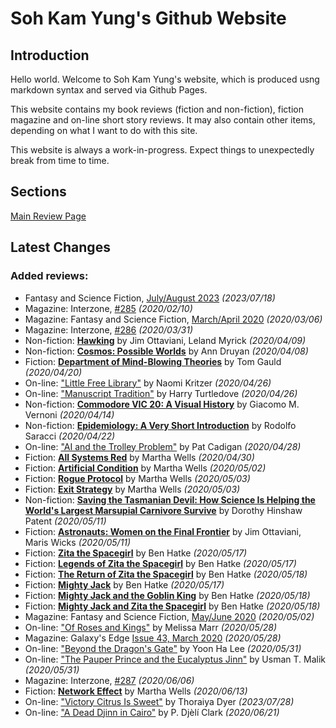 # Soh Kam Yung's Github Website

## Introduction

Hello world. Welcome to Soh Kam Yung's website, which is produced usng markdown syntax and served via Github Pages.

This website contains my book reviews (fiction and non-fiction), fiction magazine and on-line short story reviews. It may also contain other items, depending on what I want to do with this site.

This website is always a work-in-progress. Expect things to unexpectedly break from time to time.

## Sections

[Main Review Page](reviews/README.md)

## Latest Changes

### Added reviews:
- Fantasy and Science Fiction, [July/August 2023](reviews/magazines/FantasyAndScienceFiction/20230718-FSF202307.md) *(2023/07/18)*
- Magazine: Interzone, [#285](reviews/magazines/Interzone/20200210-Interzone285.md) *(2020/02/10)*
- Magazine: Fantasy and Science Fiction, [March/April 2020](reviews/magazines/FantasyAndScienceFiction/20200306-FSF202003.md) *(2020/03/06)*
- Magazine: Interzone, [#286](reviews/magazines/Interzone/20200331-Interzone286.md) *(2020/03/31)*
- Non-fiction: [**Hawking**](reviews/nonfiction/2020/20200409-Hawking.md) by Jim Ottaviani, Leland Myrick *(2020/04/09)*
- Non-fiction: [**Cosmos: Possible Worlds**](reviews/nonfiction/2020/20200408-CosmosPossibleWorlds.md) by Ann Druyan *(2020/04/08)*
- Fiction: [**Department of Mind-Blowing Theories**](reviews/fiction/2020/20200420-DepartmentMindBlowingTheories.md) by Tom Gauld *(2020/04/20)*
- On-line: ["Little Free Library"](reviews/online/2020/20200426-LittleFreeLibrary.md) by Naomi Kritzer *(2020/04/26)*
- On-line: ["Manuscript Tradition"](reviews/online/2020/20200426-ManuscriptTradition.md) by Harry Turtledove *(2020/04/26)*
- Non-fiction: [**Commodore VIC 20: A Visual History**](reviews/nonfiction/2020/20200414-CommodoreVic20VisualHistory.md) by Giacomo M. Vernoni *(2020/04/14)*
- Non-fiction: [**Epidemiology: A Very Short Introduction**](reviews/nonfiction/2020/20200422-EpidemiologyVeryShortIntroduction.md) by Rodolfo Saracci *(2020/04/22)*
- On-line: ["AI and the Trolley Problem"](reviews/online/2020/20200428-AITrolleyProblem.md) by Pat Cadigan *(2020/04/28)*
- Fiction: [**All Systems Red**](reviews/fiction/2020/20200430-AllSystemsRed.md) by Martha Wells *(2020/04/30)*
- Fiction: [**Artificial Condition**](reviews/fiction/2020/20200502-ArtificialCondition.md) by Martha Wells *(2020/05/02)*
- Fiction: [**Rogue Protocol**](reviews/fiction/2020/20200503-RogueProtocol.md) by Martha Wells *(2020/05/03)*
- Fiction: [**Exit Strategy**](reviews/fiction/2020/20200503-ExitStrategy.md) by Martha Wells *(2020/05/03)*
- Non-fiction: [**Saving the Tasmanian Devil: How Science Is Helping the World's Largest Marsupial Carnivore Survive**](reviews/nonfiction/2020/20200511-SavingTasmanianDevil.md) by Dorothy Hinshaw Patent *(2020/05/11)*
- Fiction: [**Astronauts: Women on the Final Frontier**](reviews/fiction/2020/20200511-AstronautsWomenFinalFrontier.md) by Jim Ottaviani, Maris Wicks *(2020/05/11)*
- Fiction: [**Zita the Spacegirl**](reviews/fiction/2020/20200517-ZitaSpaceGirl.md) by Ben Hatke *(2020/05/17)*
- Fiction: [**Legends of Zita the Spacegirl**](reviews/fiction/2020/20200517-LegendsZitaSpaceGirl.md) by Ben Hatke *(2020/05/17)*
- Fiction: [**The Return of Zita the Spacegirl**](reviews/fiction/2020/20200518-ReturnZitaSpacegirl.md) by Ben Hatke *(2020/05/18)*
- Fiction: [**Mighty Jack**](reviews/fiction/2020/20200517-MightyJack.md) by Ben Hatke *(2020/05/17)*
- Fiction: [**Mighty Jack and the Goblin King**](reviews/fiction/2020/20200518-MightyJackGoblinKing.md) by Ben Hatke *(2020/05/18)*
- Fiction: [**Mighty Jack and Zita the Spacegirl**](reviews/fiction/2020/20200518-MightyJackZitaSpacegirl.md) by Ben Hatke *(2020/05/18)*
- Magazine: Fantasy and Science Fiction, [May/June 2020](reviews/magazines/FantasyAndScienceFiction/20200502-FSF202005.md) *(2020/05/02)*
- On-line: ["Of Roses and Kings"](reviews/online/2020/20200528-OfRosesKings.md) by Melissa Marr *(2020/05/28)*
- Magazine: Galaxy's Edge [Issue 43, March 2020](reviews/magazines/GalaxysEdge/20200528-GalaxysEdge43.md) *(2020/05/28)*
- On-line: ["Beyond the Dragon's Gate"](reviews/online/2020/20200531-BeyondDragonsGate.md) by Yoon Ha Lee *(2020/05/31)*
- On-line: ["The Pauper Prince and the Eucalyptus Jinn"](reviews/online/2020/20200531-PauperPrinceEucalyptusJinn.md) by Usman T. Malik *(2020/05/31)*
- Magazine: Interzone, [#287](reviews/magazines/Interzone/20200606-Interzone287.md) *(2020/06/06)*
- Fiction: [**Network Effect**](reviews/fiction/2020/20200613-NetworkEffect.md) by Martha Wells *(2020/06/13)*
- On-line: ["Victory Citrus Is Sweet"](reviews/online/2023/20230728-VictoryCitrusIsSweet.md) by Thoraiya Dyer *(2023/07/28)*
- On-line: ["A Dead Djinn in Cairo"](reviews/online/2020/20200621-DeadDjinnCairo.md) by P. Djèlí Clark *(2020/06/21)*
